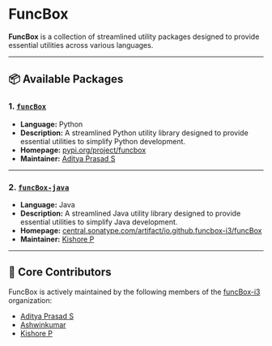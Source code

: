 # **FuncBox**

**FuncBox** is a collection of streamlined utility packages designed to provide essential utilities across various languages.

---

## 📦 Available Packages

### 1. [`funcBox`](https://github.com/funcBox-i3/funcBox)

* **Language:** Python
* **Description:** A streamlined Python utility library designed to provide essential utilities to simplify Python development.
* **Homepage:** [pypi.org/project/funcbox](https://pypi.org/project/funcbox)
* **Maintainer:** [Aditya Prasad S](https://github.com/adityaprasad502)

---

### 2. [`funcBox-java`](https://github.com/funcBox-i3/funcBox-java)

* **Language:** Java
* **Description:** A streamlined Java utility library designed to provide essential utilities to simplify Java development.
* **Homepage:** [central.sonatype.com/artifact/io.github.funcbox-i3/funcBox](https://central.sonatype.com/artifact/io.github.funcbox-i3/funcBox)
* **Maintainer:** [Kishore P](https://github.com/kishore-xo)

---

## 👥 Core Contributors

FuncBox is actively maintained by the following members of the [funcBox-i3](https://github.com/funcBox-i3) organization:

* [Aditya Prasad S](https://github.com/adityaprasad502)
* [Ashwinkumar](https://github.com/Ashwin2209)
* [Kishore P](https://github.com/kishore-xo)

